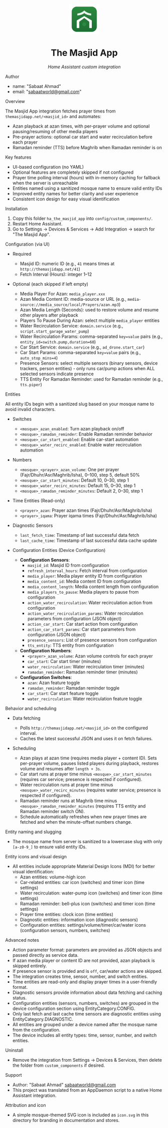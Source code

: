 <div align="center">
  <img src="icon.svg" alt="The Masjid App" width="96" height="96">
  <h1>The Masjid App</h1>
  <p><em>Home Assistant custom integration</em></p>
</div>

Author

- name: "Sabaat Ahmad"
- email: "sabaatworld@gmail.com"

Overview

The Masjid App integration fetches prayer times from `themasjidapp.net/<masjid_id>` and automates:
- Azan playback at azan times, with per-prayer volume and optional pausing/resuming of other media players
- Pre-prayer actions: optional car start and water recirculation before each prayer
- Ramadan reminder (TTS) before Maghrib when Ramadan reminder is on

Key features

- UI-based configuration (no YAML)
- Optional features are completely skipped if not configured
- Prayer time polling interval (hours) with in-memory caching for fallback when the server is unreachable
- Entities named using a sanitized mosque name to ensure valid entity IDs
- Improved entity names for better clarity and user experience
- Consistent icon design for easy visual identification

Installation

1) Copy this folder `ha_the_masjid_app` into `config/custom_components/`.
2) Restart Home Assistant.
3) Go to Settings → Devices & Services → Add Integration → search for "The Masjid App".

Configuration (via UI)

- Required
  - Masjid ID: numeric ID (e.g., `41` means times at `http://themasjidapp.net/41`)
  - Fetch Interval (Hours): integer 1–12



- Optional (each skipped if left empty)
  - Media Player For Azan: `media_player.xxx`
  - Azan Media Content ID: media-source or URL (e.g., `media-source://media_source/local/Prayers/azan.mp3`)
  - Azan Media Length (Seconds): used to restore volume and resume other players after playback
  - Players To Pause During Azan: select multiple `media_player` entities
  - Water Recirculation Service: `domain.service` (e.g., `script.start_garage_water_pump`)
  - Water Recirculation Params: comma-separated `key=value` pairs (e.g., `entity_id=switch.pump,duration=60`)
  - Car Start Service: `domain.service` (e.g., `ad_drone.start_car`)
  - Car Start Params: comma-separated `key=value` pairs (e.g., `auto_stop_mins=4`)
  - Presence Sensors: select multiple sensors (binary sensors, device trackers, person entities) - only runs car/pump actions when ALL selected sensors indicate presence
  - TTS Entity For Ramadan Reminder: used for Ramadan reminder (e.g., `tts.piper`)

Entities

All entity IDs begin with a sanitized slug based on your mosque name to avoid invalid characters.

- Switches
  - `<mosque>_azan_enabled`: Turn azan playback on/off
  - `<mosque>_ramadan_reminder`: Enable Ramadan reminder behavior
  - `<mosque>_car_start_enabled`: Enable car-start automation
  - `<mosque>_water_recirc_enabled`: Enable water recirculation automation

- Numbers
  - `<mosque>_<prayer>_azan_volume`: One per prayer (Fajr/Dhuhr/Asr/Maghrib/Isha), 0–100, step 5, default 50%
  - `<mosque>_car_start_minutes`: Default 10, 0–30, step 1
  - `<mosque>_water_recirc_minutes`: Default 15, 0–30, step 1
  - `<mosque>_ramadan_reminder_minutes`: Default 2, 0–30, step 1

- Time Entities (Read-only)
  - `<prayer>_azan`: Prayer azan times (Fajr/Dhuhr/Asr/Maghrib/Isha)
  - `<prayer>_iqama`: Prayer iqama times (Fajr/Dhuhr/Asr/Maghrib/Isha)

- Diagnostic Sensors
  - `last_fetch_time`: Timestamp of last successful data fetch
  - `last_cache_time`: Timestamp of last successful data cache update

- Configuration Entities (Device Configuration)
  - **Configuration Sensors**:
    - `masjid_id`: Masjid ID from configuration
    - `refresh_interval_hours`: Fetch interval from configuration
    - `media_player`: Media player entity ID from configuration
    - `media_content_id`: Media content ID from configuration
    - `media_content_length`: Media content length from configuration
    - `media_players_to_pause`: Media players to pause from configuration
    - `action_water_recirculation`: Water recirculation action from configuration
    - `action_water_recirculation_params`: Water recirculation parameters from configuration (JSON object)
    - `action_car_start`: Car start action from configuration
    - `action_car_start_params`: Car start parameters from configuration (JSON object)
    - `presence_sensors`: List of presence sensors from configuration
    - `tts_entity`: TTS entity from configuration
  - **Configuration Numbers**:
    - `<prayer>_azan_volume`: Azan volume controls for each prayer
    - `car_start`: Car start timer (minutes)
    - `water_recirculation`: Water recirculation timer (minutes)
    - `ramadan_reminder`: Ramadan reminder timer (minutes)
  - **Configuration Switches**:
    - `azan`: Azan feature toggle
    - `ramadan_reminder`: Ramadan reminder toggle
    - `car_start`: Car start feature toggle
    - `water_recirculation`: Water recirculation feature toggle

Behavior and scheduling

- Data fetching
  - Polls `http://themasjidapp.net/<masjid_id>` on the configured interval.
  - Caches the latest successful JSON and uses it on fetch failures.

- Scheduling
  - Azan plays at azan time (requires media player + content ID). Sets per-prayer volume, pauses listed players during playback, restores volume and resumes after `length + 3s`.
  - Car start runs at prayer time minus `<mosque>_car_start_minutes` (requires car service; presence is respected if configured).
  - Water recirculation runs at prayer time minus `<mosque>_water_recirc_minutes` (requires water service; presence is respected if configured).
  - Ramadan reminder runs at Maghrib time minus `<mosque>_ramadan_reminder_minutes` (requires TTS entity and Ramadan reminder switch ON).
  - Schedule automatically refreshes when new prayer times are fetched and when the minute-offset numbers change.

Entity naming and slugging

- The mosque name from server is sanitized to a lowercase slug with only `[a-z0-9_]` to ensure valid entity IDs.

Entity icons and visual design

- All entities include appropriate Material Design Icons (MDI) for better visual identification:
  - Azan entities: volume-high icon
  - Car-related entities: car icon (switches) and timer icon (time settings)
  - Water recirculation: water-pump icon (switches) and timer icon (time settings)
  - Ramadan reminder: bell-plus icon (switches) and timer icon (time settings)
  - Prayer time entities: clock icon (time entities)
  - Diagnostic entities: information icon (diagnostic sensors)
  - Configuration entities: settings/volume/timer/car/water icons (configuration sensors, numbers, switches)

Advanced notes

- Action parameter format: parameters are provided as JSON objects and passed directly as service data.
- If azan media player or content ID are not provided, azan playback is skipped entirely.
- If presence sensor is provided and is `off`, car/water actions are skipped.
- The integration creates time, sensor, number, and switch entities.
- Time entities are read-only and display prayer times in a user-friendly format.
- Diagnostic sensors provide information about data fetching and caching status.
- Configuration entities (sensors, numbers, switches) are grouped in the device configuration section using EntityCategory.CONFIG.
- Only last fetch and last cache time sensors are diagnostic entities using EntityCategory.DIAGNOSTIC.
- All entities are grouped under a device named after the mosque name from the configuration.
- The device includes all entity types: time, sensor, number, and switch entities.

Uninstall

- Remove the integration from Settings → Devices & Services, then delete the folder from `custom_components` if desired.

Support

- Author: "Sabaat Ahmad" <sabaatworld@gmail.com>
- This project was translated from an AppDaemon script to a native Home Assistant integration.

Attribution and icon

- A simple mosque-themed SVG icon is included as `icon.svg` in this directory for branding in documentation and stores.


